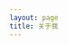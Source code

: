 ```yaml
---
layout: page
title: 关于我
---
```


<!-- <iframe src="//player.bilibili.com/player.html?aid=62524974&cid=108652479&page=1" scrolling="no" border="0" frameborder="no" framespacing="0" allowfullscreen="true"> </iframe> -->
<!-- <video src="视频链接" controls="controls" width="500" height="300">您的浏览器不支持播放该视频！</video> -->
<!-- ![](http://localhost:4000/assets/images/favicon.png) -->


